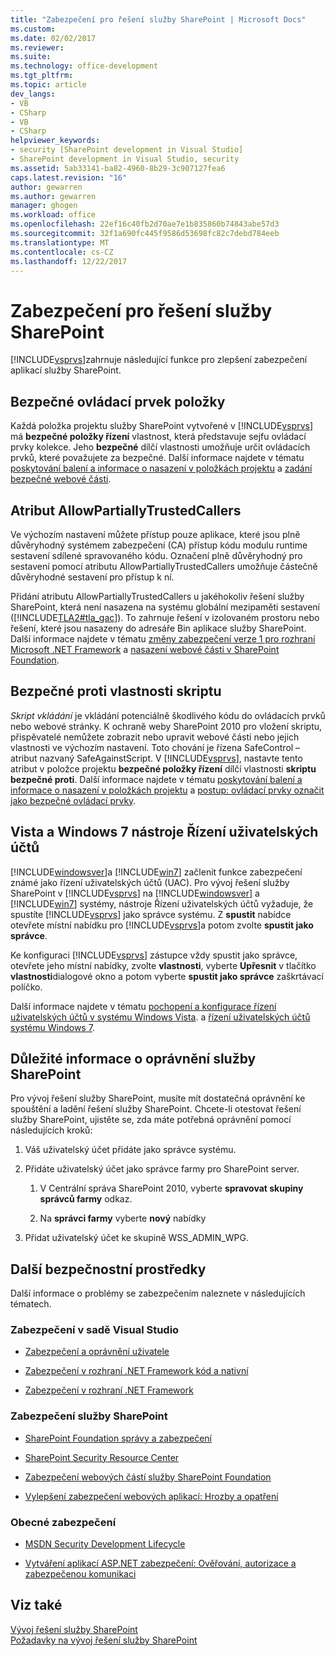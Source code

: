 ```yaml
---
title: "Zabezpečení pro řešení služby SharePoint | Microsoft Docs"
ms.custom: 
ms.date: 02/02/2017
ms.reviewer: 
ms.suite: 
ms.technology: office-development
ms.tgt_pltfrm: 
ms.topic: article
dev_langs:
- VB
- CSharp
- VB
- CSharp
helpviewer_keywords:
- security [SharePoint development in Visual Studio]
- SharePoint development in Visual Studio, security
ms.assetid: 5ab33141-ba82-4960-8b29-3c907127fea6
caps.latest.revision: "16"
author: gewarren
ms.author: gewarren
manager: ghogen
ms.workload: office
ms.openlocfilehash: 22ef16c40fb2d70ae7e1b835860b74843abe57d3
ms.sourcegitcommit: 32f1a690fc445f9586d53698fc82c7debd784eeb
ms.translationtype: MT
ms.contentlocale: cs-CZ
ms.lasthandoff: 12/22/2017
---
```

# <a name="security-for-sharepoint-solutions"></a>Zabezpečení pro řešení služby SharePoint
  [!INCLUDE[vsprvs](../sharepoint/includes/vsprvs-md.md)]zahrnuje následující funkce pro zlepšení zabezpečení aplikací služby SharePoint.  
  
## <a name="safe-control-entries"></a>Bezpečné ovládací prvek položky  
 Každá položka projektu služby SharePoint vytvořené v [!INCLUDE[vsprvs](../sharepoint/includes/vsprvs-md.md)] má **bezpečné položky řízení** vlastnost, která představuje sejfu ovládací prvky kolekce. Jeho **bezpečné** dílčí vlastnosti umožňuje určit ovládacích prvků, které považujete za bezpečné. Další informace najdete v tématu [poskytování balení a informace o nasazení v položkách projektu](../sharepoint/providing-packaging-and-deployment-information-in-project-items.md) a [zadání bezpečné webové části](http://go.microsoft.com/fwlink/?LinkId=177521).  
  
## <a name="allowpartiallytrustedcallers-attribute"></a>Atribut AllowPartiallyTrustedCallers  
 Ve výchozím nastavení můžete přístup pouze aplikace, které jsou plně důvěryhodný systémem zabezpečení (CA) přístup kódu modulu runtime sestavení sdílené spravovaného kódu. Označení plně důvěryhodný pro sestavení pomocí atributu AllowPartiallyTrustedCallers umožňuje částečně důvěryhodné sestavení pro přístup k ní.  
  
 Přidání atributu AllowPartiallyTrustedCallers u jakéhokoliv řešení služby SharePoint, která není nasazena na systému globální mezipaměti sestavení ([!INCLUDE[TLA2#tla_gac](../sharepoint/includes/tla2sharptla-gac-md.md)]). To zahrnuje řešení v izolovaném prostoru nebo řešení, které jsou nasazeny do adresáře Bin aplikace služby SharePoint. Další informace najdete v tématu [změny zabezpečení verze 1 pro rozhraní Microsoft .NET Framework](http://go.microsoft.com/fwlink/?LinkId=177515) a [nasazení webové části v SharePoint Foundation](http://go.microsoft.com/fwlink/?LinkId=177509).  
  
## <a name="safe-against-script-property"></a>Bezpečné proti vlastnosti skriptu  
 *Skript vkládání* je vkládání potenciálně škodlivého kódu do ovládacích prvků nebo webové stránky. K ochraně weby SharePoint 2010 pro vložení skriptu, přispěvatelé nemůžete zobrazit nebo upravit webové části nebo jejich vlastnosti ve výchozím nastavení. Toto chování je řízena SafeControl – atribut nazvaný SafeAgainstScript. V [!INCLUDE[vsprvs](../sharepoint/includes/vsprvs-md.md)], nastavte tento atribut v položce projektu **bezpečné položky řízení** dílčí vlastnosti **skriptu bezpečné proti**. Další informace najdete v tématu [poskytování balení a informace o nasazení v položkách projektu](../sharepoint/providing-packaging-and-deployment-information-in-project-items.md) a [postup: ovládací prvky označit jako bezpečné ovládací prvky](../sharepoint/how-to-mark-controls-as-safe-controls.md).  
  
## <a name="vista-and-windows-7-user-account-control"></a>Vista a Windows 7 nástroje Řízení uživatelských účtů  
 [!INCLUDE[windowsver](../sharepoint/includes/windowsver-md.md)]a [!INCLUDE[win7](../sharepoint/includes/win7-md.md)] začlenit funkce zabezpečení známé jako řízení uživatelských účtů (UAC). Pro vývoj řešení služby SharePoint v [!INCLUDE[vsprvs](../sharepoint/includes/vsprvs-md.md)] na [!INCLUDE[windowsver](../sharepoint/includes/windowsver-md.md)] a [!INCLUDE[win7](../sharepoint/includes/win7-md.md)] systémy, nástroje Řízení uživatelských účtů vyžaduje, že spustíte [!INCLUDE[vsprvs](../sharepoint/includes/vsprvs-md.md)] jako správce systému. Z **spustit** nabídce otevřete místní nabídku pro [!INCLUDE[vsprvs](../sharepoint/includes/vsprvs-md.md)]a potom zvolte **spustit jako správce**.  
  
 Ke konfiguraci [!INCLUDE[vsprvs](../sharepoint/includes/vsprvs-md.md)] zástupce vždy spustit jako správce, otevřete jeho místní nabídky, zvolte **vlastnosti**, vyberte **Upřesnit** v tlačítko **vlastnosti**dialogové okno a potom vyberte **spustit jako správce** zaškrtávací políčko.  
  
 Další informace najdete v tématu [pochopení a konfigurace řízení uživatelských účtů v systému Windows Vista](http://go.microsoft.com/fwlink/?LinkID=156476). a [řízení uživatelských účtů systému Windows 7](http://go.microsoft.com/fwlink/?LinkId=177523).  
  
## <a name="sharepoint-permissions-considerations"></a>Důležité informace o oprávnění služby SharePoint  
 Pro vývoj řešení služby SharePoint, musíte mít dostatečná oprávnění ke spouštění a ladění řešení služby SharePoint. Chcete-li otestovat řešení služby SharePoint, ujistěte se, zda máte potřebná oprávnění pomocí následujících kroků:  
  
1.  Váš uživatelský účet přidáte jako správce systému.  
  
2.  Přidáte uživatelský účet jako správce farmy pro SharePoint server.  
  
    1.  V Centrální správa SharePoint 2010, vyberte **spravovat skupiny správců farmy** odkaz.  
  
    2.  Na **správci farmy** vyberte **nový** nabídky  
  
3.  Přidat uživatelský účet ke skupině WSS_ADMIN_WPG.  
  
## <a name="additional-security-resources"></a>Další bezpečnostní prostředky  
 Další informace o problémy se zabezpečením naleznete v následujících tématech.  
  
### <a name="visual-studio-security"></a>Zabezpečení v sadě Visual Studio  
  
-   [Zabezpečení a oprávnění uživatele](http://go.microsoft.com/fwlink/?LinkId=177503)  
  
-   [Zabezpečení v rozhraní .NET Framework kód a nativní](http://go.microsoft.com/fwlink/?LinkId=177504)  
  
-   [Zabezpečení v rozhraní .NET Framework](http://go.microsoft.com/fwlink/?LinkId=177502)  
  
### <a name="sharepoint-security"></a>Zabezpečení služby SharePoint  
  
-   [SharePoint Foundation správy a zabezpečení](http://go.microsoft.com/fwlink/?LinkId=177501)  
  
-   [SharePoint Security Resource Center](http://go.microsoft.com/fwlink/?LinkId=177498)  
  
-   [Zabezpečení webových částí služby SharePoint Foundation](http://go.microsoft.com/fwlink/?LinkId=177511)  
  
-   [Vylepšení zabezpečení webových aplikací: Hrozby a opatření](http://go.microsoft.com/fwlink/?LinkID=140080)  
  
### <a name="general-security"></a>Obecné zabezpečení  
  
-   [MSDN Security Development Lifecycle](http://go.microsoft.com/fwlink/?LinkID=147149)  
  
-   [Vytváření aplikací ASP.NET zabezpečení: Ověřování, autorizace a zabezpečenou komunikaci](http://go.microsoft.com/fwlink/?LinkId=177494)  
  
## <a name="see-also"></a>Viz také  
 [Vývoj řešení služby SharePoint](../sharepoint/developing-sharepoint-solutions.md)   
 [Požadavky na vývoj řešení služby SharePoint](../sharepoint/requirements-for-developing-sharepoint-solutions.md)  
  
  
